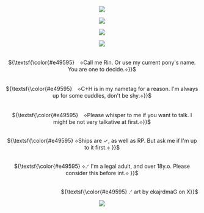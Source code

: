 <p align="center">
<img src=https://github.com/user-attachments/assets/a89f81d1-b616-4fb0-b3e9-36eb48459d32>
</p>

<p align="center">
<img src=https://github.com/user-attachments/assets/99efd53f-eda6-4830-8d15-0eed4fd12fab>
</p>

<p align="center">
<img src="https://readme-typing-svg.demolab.com?font=Zen+Old+Mincho&duration=5000&pause=3000&color=521818&center=true&width=439&lines=✞+𝓣𝓞+𝓗𝓔𝓛𝓛+𝓐𝓝𝓓+𝓑𝓐𝓒𝓚+✞"./>
</p>

<p align="center">
<img src=https://github.com/user-attachments/assets/99efd53f-eda6-4830-8d15-0eed4fd12fab>
</p>

<p align="center">
     <br> ${\textsf{\color{#e49595}　⟡Call me Rin. Or use my current pony's name. You are one to decide.⟡}}$ 
 <br>
  </p>
  <p align="center">
     <br> ${\textsf{\color{#e49595}　⟡C+H is in my nametag for a reason. I'm always up for some cuddles, don't be shy.⟡}}$ 
 <br>
  </p>
  <p align="center">
     <br> ${\textsf{\color{#e49595}　⟡Please whisper to me if you want to talk. I might be not very talkative at first.⟡}}$ 
 <br>
  </p>
    <p align="center">
     <br> ${\textsf{\color{#e49595}  ⟡Ships are ✓, as well as RP. But ask me if I'm up to it first.⟡ }}$ 
 <br>
  </p>

 
 <p align="center">
     <br> ${\textsf{\color{#e49595}  ⟡.ᐟ I'm a legal adult, and over 18y.o. Please consider this before int.⟡ }}$ 
 <br>
  </p>

 <p align="right">
     <br> ${\textsf{\color{#e49595}  .ᐟ art by ekajrdmaG on X}}$ 
 <br>
  </p>

<p align="center">
<img src=https://github.com/user-attachments/assets/99efd53f-eda6-4830-8d15-0eed4fd12fab>
</p>

